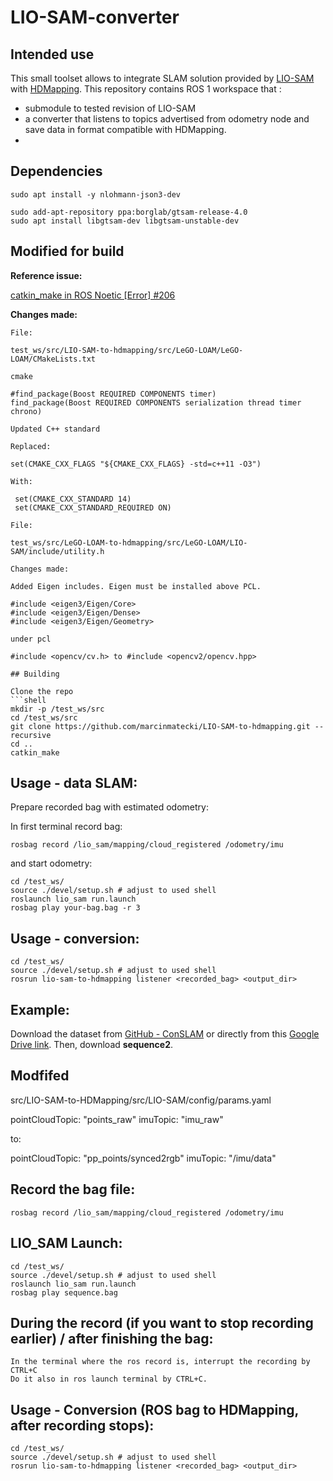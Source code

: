 # LIO-SAM-converter

## Intended use 

This small toolset allows to integrate SLAM solution provided by [LIO-SAM](https://github.com/TixiaoShan/LIO-SAM/) with [HDMapping](https://github.com/MapsHD/HDMapping).
This repository contains ROS 1 workspace that :
  - submodule to tested revision of LIO-SAM
  - a converter that listens to topics advertised from odometry node and save data in format compatible with HDMapping.
  - 
## Dependencies

```shell
sudo apt install -y nlohmann-json3-dev

sudo add-apt-repository ppa:borglab/gtsam-release-4.0
sudo apt install libgtsam-dev libgtsam-unstable-dev
```

## Modified for build

**Reference issue:**  
             
[catkin_make in ROS Noetic [Error] #206](https://github.com/TixiaoShan/LIO-SAM/issues/206)


**Changes made:**

 
   ```
  File:

  test_ws/src/LIO-SAM-to-hdmapping/src/LeGO-LOAM/LeGO-LOAM/CMakeLists.txt

   cmake

#find_package(Boost REQUIRED COMPONENTS timer)
find_package(Boost REQUIRED COMPONENTS serialization thread timer chrono)

Updated C++ standard

Replaced:

set(CMAKE_CXX_FLAGS "${CMAKE_CXX_FLAGS} -std=c++11 -O3")

With:

    set(CMAKE_CXX_STANDARD 14)
    set(CMAKE_CXX_STANDARD_REQUIRED ON)

File:

test_ws/src/LeGO-LOAM-to-hdmapping/src/LeGO-LOAM/LIO-SAM/include/utility.h

Changes made:

Added Eigen includes. Eigen must be installed above PCL.

#include <eigen3/Eigen/Core>
#include <eigen3/Eigen/Dense>
#include <eigen3/Eigen/Geometry>

under pcl 

#include <opencv/cv.h> to #include <opencv2/opencv.hpp>

## Building

Clone the repo
```shell
mkdir -p /test_ws/src
cd /test_ws/src
git clone https://github.com/marcinmatecki/LIO-SAM-to-hdmapping.git --recursive
cd ..
catkin_make
```

## Usage - data SLAM:

Prepare recorded bag with estimated odometry:

In first terminal record bag:
```shell
rosbag record /lio_sam/mapping/cloud_registered /odometry/imu
```

and start odometry:
```shell 
cd /test_ws/
source ./devel/setup.sh # adjust to used shell
roslaunch lio_sam run.launch
rosbag play your-bag.bag -r 3
```

## Usage - conversion:

```shell
cd /test_ws/
source ./devel/setup.sh # adjust to used shell
rosrun lio-sam-to-hdmapping listener <recorded_bag> <output_dir>
```

## Example:

Download the dataset from [GitHub - ConSLAM](https://github.com/mac137/ConSLAM) or 
directly from this [Google Drive link](https://drive.google.com/drive/folders/1TNDcmwLG_P1kWPz3aawCm9ts85kUTvnU). 
Then, download **sequence2**.

## Modfifed 

src/LIO-SAM-to-HDMapping/src/LIO-SAM/config/params.yaml

pointCloudTopic: "points_raw"
imuTopic: "imu_raw"

to:

pointCloudTopic: "pp_points/synced2rgb"
imuTopic: "/imu/data"

## Record the bag file:

```shell
rosbag record /lio_sam/mapping/cloud_registered /odometry/imu
```

## LIO_SAM Launch:

```shell
cd /test_ws/
source ./devel/setup.sh # adjust to used shell
roslaunch lio_sam run.launch
rosbag play sequence.bag
```

## During the record (if you want to stop recording earlier) / after finishing the bag:

```shell
In the terminal where the ros record is, interrupt the recording by CTRL+C
Do it also in ros launch terminal by CTRL+C.
```

## Usage - Conversion (ROS bag to HDMapping, after recording stops):

```shell
cd /test_ws/
source ./devel/setup.sh # adjust to used shell
rosrun lio-sam-to-hdmapping listener <recorded_bag> <output_dir>
```
